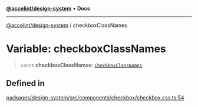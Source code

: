 [**@accelint/design-system**](../README.md) • **Docs**

***

[@accelint/design-system](../README.md) / checkboxClassNames

# Variable: checkboxClassNames

> `const` **checkboxClassNames**: [`CheckboxClassNames`](../type-aliases/CheckboxClassNames.md)

## Defined in

[packages/design-system/src/components/checkbox/checkbox.css.ts:54](https://github.com/gohypergiant/standard-toolkit/blob/258694cea8ed8bbd956b3cf5da47c2c9debcf127/packages/design-system/src/components/checkbox/checkbox.css.ts#L54)
